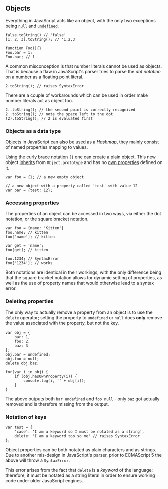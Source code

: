 ## Objects

Everything in JavaScript acts like an object, with the only two exceptions being 
[`null`](#undefined) and [`undefined`](#undefined).

    false.toString() // 'false'
    [1, 2, 3].toString(); // '1,2,3'
    
    function Foo(){}
    Foo.bar = 1;
    Foo.bar; // 1

A common misconception is that number literals cannot be used as
objects. That is because a flaw in JavaScript's parser tries to parse the *dot 
notation* on a number as a floating point literal.

    2.toString(); // raises SyntaxError

There are a couple of workarounds which can be used in order make number 
literals act as object too.

    2..toString(); // the second point is correctly recognized
    2 .toString(); // note the space left to the dot
    (2).toString(); // 2 is evaluated first

### Objects as a data type

Objects in JavaScript can also be used as a [*Hashmap*][1], they mainly consist 
of named properties mapping to values.

Using the curly brace notation `{}` one can create a plain object. This new
object [inherits](#prototype) from `Object.prototype` and has no 
[own properties](#hasownproperty) defined on it.

    var foo = {}; // a new empty object

    // a new object with a property called 'test' with value 12
    var bar = {test: 12}; 

### Accessing properties

The properties of an object can be accessed in two ways, via either the dot
notation, or the square bracket notation.
    
    var foo = {name: 'Kitten'}
    foo.name; // kitten
    foo['name']; // kitten
    
    var get = 'name';
    foo[get]; // kitten
    
    foo.1234; // SyntaxError
    foo['1234']; // works

Both notations are identical in their workings, with the only difference being that
the square bracket notation allows for dynamic setting of properties, as well as
the use of property names that would otherwise lead to a syntax error.

### Deleting properties

The only way to actually remove a property from an object is to use the `delete`
operator; setting the property to `undefined` or `null` does **only** remove the
value associated with the property, but not the key.

    var obj = {
        bar: 1,
        foo: 2,
        baz: 3
    };
    obj.bar = undefined;
    obj.foo = null;
    delete obj.baz;

    for(var i in obj) {
        if (obj.hasOwnProperty(i)) {
            console.log(i, '' + obj[i]);
        }
    }

The above outputs both `bar undefined` and `foo null` - only `baz` got actually
removed and is therefore missing from the output.

### Notation of keys

    var test = {
        'case': 'I am a keyword so I must be notated as a string',
        delete: 'I am a keyword too so me' // raises SyntaxError
    };

Object properties can be both notated as plain characters and as strings. Due to
another mis-design in JavaScript's parser, prior to ECMAScript 5 the above will throw 
a `SyntaxError`.

This error arises from the fact that `delete` is a *keyword* of the language;
therefore, it must be notated as a string literal in order to ensure working
code under older JavaScript engines.

[1]: http://en.wikipedia.org/wiki/Hashmap
